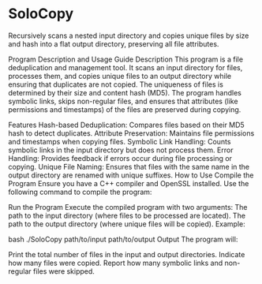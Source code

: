 # SoloCopy
Recursively scans a nested input directory and copies unique files by size and hash into a flat output directory, preserving all file attributes.


Program Description and Usage Guide
Description
This program is a file deduplication and management tool. It scans an input directory for files, processes them, and copies unique files to an output directory while ensuring that duplicates are not copied. The uniqueness of files is determined by their size and content hash (MD5). The program handles symbolic links, skips non-regular files, and ensures that attributes (like permissions and timestamps) of the files are preserved during copying.

Features
Hash-based Deduplication: Compares files based on their MD5 hash to detect duplicates.
Attribute Preservation: Maintains file permissions and timestamps when copying files.
Symbolic Link Handling: Counts symbolic links in the input directory but does not process them.
Error Handling: Provides feedback if errors occur during file processing or copying.
Unique File Naming: Ensures that files with the same name in the output directory are renamed with unique suffixes.
How to Use
Compile the Program Ensure you have a C++ compiler and OpenSSL installed. Use the following command to compile the program:


Run the Program Execute the compiled program with two arguments:
The path to the input directory (where files to be processed are located).
The path to the output directory (where unique files will be copied).
Example:

bash
./SoloCopy path/to/input path/to/output
Output The program will:

Print the total number of files in the input and output directories.
Indicate how many files were copied.
Report how many symbolic links and non-regular files were skipped.

